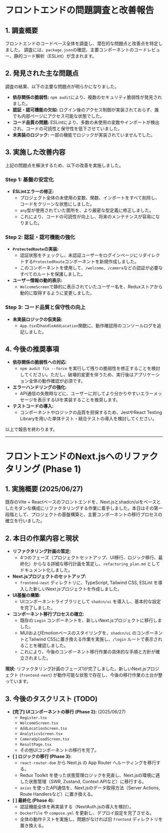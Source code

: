 # フロントエンドの問題調査と改善報告

## 1. 調査概要

フロントエンドのコードベース全体を調査し、潜在的な問題点と改善点を特定しました。
調査には、`package.json`の確認、主要コンポーネントのコードレビュー、静的コード解析（ESLint）が含まれます。

## 2. 発見された主な問題点

調査の結果、以下の主要な問題点が明らかになりました。

*   **依存関係の脆弱性:** `npm audit`により、複数のセキュリティ脆弱性が発見されました。
*   **認証・認可機能の欠如:** ログイン後のアクセス制御が実装されておらず、誰でも内部ページにアクセス可能な状態でした。
*   **コード品質の問題:** ESLintにより、多数の未使用の変数やインポートが検出され、コードの可読性と保守性を低下させていました。
*   **未実装のロジック:** 一部の機能でロジックが実装されていませんでした。

## 3. 実施した改善内容

上記の問題点を解決するため、以下の改善を実施しました。

### Step 1: 基盤の安定化

*   **ESLintエラーの修正:**
    *   プロジェクト全体の未使用の変数、関数、インポートをすべて削除し、コードをクリーンな状態にしました。
    *   `any`型が使用されていた箇所を、より厳密な型定義に修正しました。
    *   これにより、コードの可読性が向上し、将来のメンテナンスが容易になりました。

### Step 2: 認証・認可機能の強化

*   **`ProtectedRoute`の実装:**
    *   認証状態をチェックし、未認証ユーザーをログインページにリダイレクトする`ProtectedRoute`コンポーネントを新規作成しました。
    *   このコンポーネントを使用して、`/welcome`、`/camera`などの認証が必要なすべてのルートを保護しました。
*   **ユーザー情報の動的表示:**
    *   `WelcomeScreen`で静的に表示されていたユーザー名を、Reduxストアから動的に取得するように変更しました。

### Step 3: コード品質と保守性の向上

*   **未実装ロジックの仮実装:**
    *   `App.tsx`の`handleAddLocation`関数に、動作確認用のコンソールログを追記しました。

## 4. 今後の推奨事項

*   **依存関係の脆弱性への対応:**
    *   `npm audit fix --force` を実行して残りの脆弱性を修正することを検討してください。ただし、破壊的変更を伴うため、実行後はアプリケーション全体の動作確認が必須です。
*   **エラーハンドリングの強化:**
    *   API通信の失敗時などに、ユーザーに対してより分かりやすいエラーメッセージを表示するUIを実装することを推奨します。
*   **テストコードの導入:**
    *   コンポーネントやロジックの品質を担保するため、JestやReact Testing Libraryを用いた単体テスト・結合テストの導入を検討してください。

以上で報告を終わります。

---

# フロントエンドのNext.jsへのリファクタリング (Phase 1)

## 1. 実施概要 (2025/06/27)

既存のVite + Reactベースのフロントエンドを、Next.jsとshadcn/uiをベースとしたモダンな構成にリファクタリングする作業に着手しました。本日はその第一段階として、プロジェクトの基盤構築と、主要コンポーネントの移行プロセスの確立を行いました。

## 2. 本日の作業内容と現状

*   **リファクタリング計画の策定:**
    *   4つのフェーズ（プロジェクトセットアップ、UI移行、ロジック移行、最終化）からなる詳細な移行計画を策定し、`refactoring_plan.md` としてドキュメント化しました。
*   **Next.jsプロジェクトのセットアップ:**
    *   `frontend-next` ディレクトリに、TypeScript, Tailwind CSS, ESLint を導入した新しいNext.jsプロジェクトを作成しました。
*   **UI基盤の構築:**
    *   UIコンポーネントライブラリとして `shadcn/ui` を導入し、基本的な設定を完了しました。
*   **コンポーネント移行プロセスの確立:**
    *   既存の `Login` コンポーネントを、新しいNext.jsプロジェクトに移行しました。
    *   MUIおよびEmotionベースのスタイリングを、`shadcn/ui` のコンポーネントとTailwind CSSに置き換える作業を実施し、`/login` ルートで表示されることを確認しました。
    *   これにより、今後のコンポーネント移行作業の具体的な手順と方針が確立されました。

**現状:**
リファクタリング計画のフェーズ1が完了しました。新しいNext.jsプロジェクト (`frontend-next`) が動作可能な状態で存在し、今後の移行作業の土台が整っています。

## 3. 今後のタスクリスト (TODO)

*   **[完了] UIコンポーネントの移行 (Phase 2):** (2025/06/27)
    *   `Register.tsx`
    *   `WelcomeScreen.tsx`
    *   `AddLocationScreen.tsx`
    *   `AnalyticsScreen.tsx`
    *   `CameraUploadScreen.tsx`
    *   `ResultPage.tsx`
    *   その他UIコンポーネントの移行を完了。
*   **[ ] ロジックの移行 (Phase 3):**
    *   `react-router-dom` から Next.js の App Router へルーティングを移行する。
    *   Redux Toolkit を使った状態管理ロジックを見直し、Next.jsの環境に適した状態管理（SWR, Zustand, Context APIなど）に移行する。
    *   `axios` を使ったAPI通信を、Next.jsのデータ取得方法（Server Actions, Route Handlersなど）に置き換える。
*   **[ ] 最終化 (Phase 4):**
    *   認証機能全体を再実装する（NextAuth.jsの導入を検討）。
    *   `Dockerfile` や `compose.yml` を更新し、デプロイ設定を完了させる。
    *   全体の動作テストを実施し、問題がなければ旧 `frontend` ディレクトリを置き換える。
